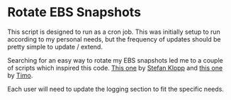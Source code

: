 # Rotate EBS Snapshots #

This script is designed to run as a cron job.  This was initially setup to run according to my personal needs, but the frequency of updates should be pretty simple to update / extend.

Searching for an easy way to rotate my EBS snapshots led me to a couple of scripts which inspired this code. [This one](http://www.kloppmagic.ca/blog/2010/09/rotating-ebs-snapshots/) by [Stefan Klopp](http://www.kloppmagic.ca/about) and [this one](https://github.com/timoteo/ebs_snapshot_pruning/blob/master/prune_ebs_snapshots.rb) by [Timo](https://github.com/timoteo).

Each user will need to update the logging section to fit the specific needs.